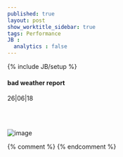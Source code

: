```yaml
---
published: true
layout: post
show_worktitle_sidebar: true
tags: Performance
JB :
  analytics : false
---
```


{% include JB/setup %}




<p>
<h4>bad weather report</h4>
26|06|18

<br /><br />
</p><p>
<img src="{{ site.url }}/images/bad_weather_report_small.jpg" alt="image">
</p>

{% comment %}
{% endcomment %}
